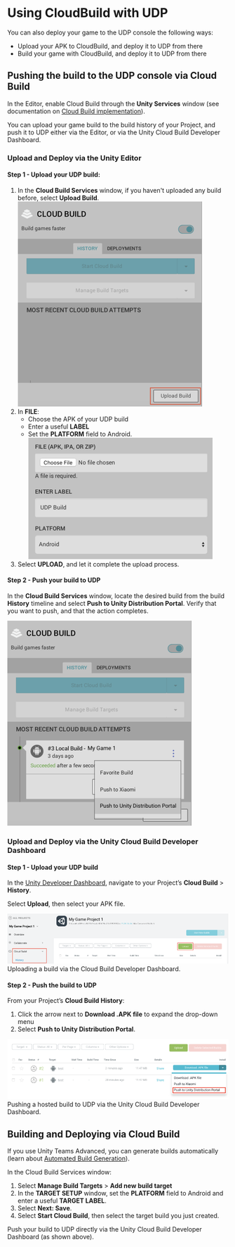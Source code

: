 # Using CloudBuild with UDP

You can also deploy your game to the UDP console the following ways:

* Upload your APK to CloudBuild, and deploy it to UDP from there
* Build your game with CloudBuild, and deploy it to UDP from there

## Pushing the build to the UDP console via Cloud Build

In the Editor, enable Cloud Build through the **Unity Services** window (see documentation on [Cloud Build implementation](https://docs.unity3d.com/Manual/UnityCloudBuild.html)).

You can upload your game build to the build history of your Project, and push it to UDP either via the Editor, or via the Unity Cloud Build Developer Dashboard.

### Upload and Deploy via the Unity Editor

#### Step 1 - Upload your UDP build:

1. In the **Cloud Build Services** window, if you haven't uploaded any build before, select **Upload Build**.<br/> 
    ![](Images/12-UsingCloudBuild_01.png)
2. In **FILE**:<br/>
    * Choose the APK of your UDP build
    * Enter a useful **LABEL**
    * Set the **PLATFORM** field to Android.<br/>
    ![](Images/12-UsingCloudBuild_02.png)
3. Select **UPLOAD**, and let it complete the upload process.

#### Step 2 - Push your build to UDP

In the **Cloud Build Services** window, locate the desired build from the build **History** timeline and select **Push to Unity Distribution Portal**. Verify that you want to push, and that the action completes.

![](Images/12-UsingCloudBuild_03.png)

### Upload and Deploy via the Unity Cloud Build Developer Dashboard

#### Step 1 - Upload your UDP build

In the [Unity Developer Dashboard](https://developer.cloud.unity3d.com/build), navigate to your Project’s **Cloud Build** > **History**.

Select **Upload**, then select your APK file.

![](Images/12-UsingCloudBuild_04.png)<br/>
Uploading a build via the Cloud Build Developer Dashboard.

#### Step 2 - Push the build to UDP

From your Project’s **Cloud Build History**:

1. Click the arrow next to **Download .APK file** to expand the drop-down menu
2. Select **Push to Unity Distribution Portal**.

![](Images/12-UsingCloudBuild_05.png)<br/>
Pushing a hosted build to UDP via the Unity Cloud Build Developer Dashboard.

## Building and Deploying via Cloud Build

If you use Unity Teams Advanced, you can generate builds automatically (learn about [Automated Build Generation](https://docs.unity3d.com/Manual/UnityCloudBuildContinuousIntegration.html)). 

In the Cloud Build Services window:

1. Select **Manage Build Targets** > **Add new build target**
2. In the **TARGET SETUP** window, set the **PLATFORM** field to Android and enter a useful **TARGET LABEL**. 
3. Select **Next: Save**.
4. Select **Start Cloud Build**, then select the target build you just created.

Push your build to UDP directly via the Unity Cloud Build Developer Dashboard (as shown above).